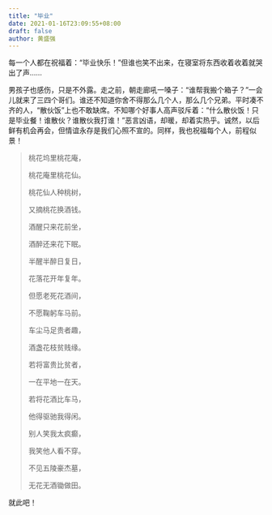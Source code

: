 ```yaml
---
title: "毕业"
date: 2021-01-16T23:09:55+08:00
draft: false
author: 黄盛强
---
```


每一个人都在祝福着：“毕业快乐！”但谁也笑不出来，在寝室将东西收着收着就哭出了声……

男孩子也感伤，只是不外露。走之前，朝走廊吼一嗓子：“谁帮我搬个箱子？”一会儿就来了三四个哥们。谁还不知道你舍不得那么几个人，那么几个兄弟。平时凑不齐的人，“散伙饭”上也不敢缺席。不知哪个好事人高声驳斥着：“什么散伙饭！只是毕业餐！谁散伙？谁散伙我打谁！”恶言凶语，却暖，却着实热乎。诚然，以后鲜有机会再会，但情谊永存是我们心照不宣的。同样，我也祝福每个人，前程似景！

> 桃花坞里桃花庵，
>
> 桃花庵里桃花仙。
>
> 桃花仙人种桃树，
>
> 又摘桃花换酒钱。
>
> 酒醒只来花前坐，
>
> 酒醉还来花下眠。
>
> 半醒半醉日复日，
>
> 花落花开年复年。
>
> 但愿老死花酒间，
>
> 不愿鞠躬车马前。
>
> 车尘马足贵者趣，
>
> 酒盏花枝贫贱缘。
>
> 若将富贵比贫者，
>
> 一在平地一在天。
>
> 若将花酒比车马，
>
> 他得驱驰我得闲。
>
> 别人笑我太疯癫，
>
> 我笑他人看不穿。
>
> 不见五陵豪杰墓，
>
> 无花无酒锄做田。

就此吧！